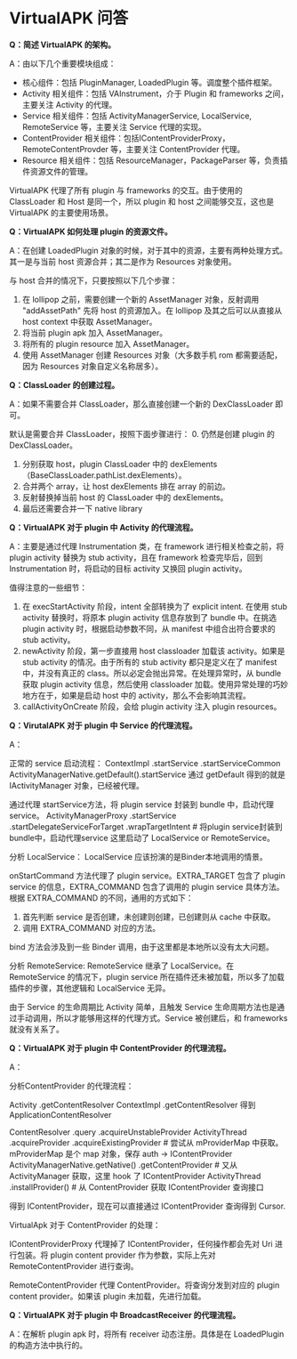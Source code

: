 # VirtualAPK 问答

**Q：简述 VirtualAPK 的架构。**

A：由以下几个重要模块组成：

* 核心组件：包括 PluginManager, LoadedPlugin 等。调度整个插件框架。
* Activity 相关组件：包括 VAInstrument，介于 Plugin 和 frameworks 之间，主要关注 Activity 的代理。
* Service 相关组件：包括 ActivityManagerService, LocalService, RemoteService 等，主要关注 Service 代理的实现。
* ContentProvider 相关组件：包括IContentProviderProxy，RemoteContentProvder 等，主要关注 ContentProvider 代理。
* Resource 相关组件：包括 ResourceManager，PackageParser 等，负责插件资源文件的管理。

VirtualAPK 代理了所有 plugin 与 frameworks 的交互。由于使用的 ClassLoader 和 Host 是同一个，所以 plugin 和 host 之间能够交互，这也是 VirtualAPK 的主要使用场景。

**Q：VirtualAPK 如何处理 plugin 的资源文件。**

A：在创建 LoadedPlugin 对象的时候，对于其中的资源，主要有两种处理方式。其一是与当前 host 资源合并；其二是作为 Resources 对象使用。

与 host 合并的情况下，只要按照以下几个步骤：

1. 在 lollipop 之前，需要创建一个新的 AssetManager 对象，反射调用 "addAssetPath" 先将 host 的资源加入。在 lollipop 及其之后可以从直接从 host context 中获取 AssetManager。
2. 将当前 plugin apk 加入 AssetManager。
3. 将所有的 plugin resource 加入 AssetManager。
4. 使用 AssetManager 创建 Resources 对象（大多数手机 rom 都需要适配，因为 Resources 对象自定义名称居多）。

**Q：ClassLoader 的创建过程。**

A：如果不需要合并 ClassLoader，那么直接创建一个新的 DexClassLoader 即可。

默认是需要合并 ClassLoader，按照下面步骤进行：
0. 仍然是创建 plugin 的 DexClassLoader。
1. 分别获取 host，plugin ClassLoader 中的 dexElements（BaseClassLoader.pathList.dexElements）。
2. 合并两个 array，让 host dexElements 排在 array 的前边。
3. 反射替换掉当前 host 的 ClassLoader 中的 dexElements。
4. 最后还需要合并一下 native library

**Q：VirtualAPK 对于 plugin 中 Activity 的代理流程。**

A：主要是通过代理 Instrumentation 类，在 framework 进行相关检查之前，将 plugin activity 替换为 stub activity，且在 framework 检查完毕后，回到 Instrumentation 时，将启动的目标 activity 又换回 plugin activity。

值得注意的一些细节：

1. 在 execStartActivity 阶段，intent 全部转换为了 explicit intent. 在使用 stub activity 替换时，将原本 plugin activity 信息存放到了 bundle 中。在挑选 plugin activity 时，根据启动参数不同，从 manifest 中组合出符合要求的 stub activity。
2. newActivity 阶段，第一步直接用 host classloader 加载该 activity。如果是 stub activity 的情况。由于所有的 stub activity 都只是定义在了 manifest 中，并没有真正的 class。所以必定会抛出异常。在处理异常时，从 bundle 获取 plugin activity 信息，然后使用 classloader 加载。使用异常处理的巧妙地方在于，如果是启动 host 中的 activity，那么不会影响其流程。
3. callActivityOnCreate 阶段，会给 plugin activity 注入 plugin resources。

**Q：VirutalAPK 对于 plugin 中 Service 的代理流程。**

A：

正常的 service 启动流程：
ContextImpl
	.startService
	.startServiceCommon
	ActivityManagerNative.getDefault().startService
通过 getDefault 得到的就是 IActivityManager 对象，已经被代理。

通过代理 startService方法，将 plugin service 封装到 bundle 中，启动代理service。
ActivityManagerProxy
	.startService
	.startDelegateServiceForTarget
	.wrapTargetIntent # 将plugin service封装到 bundle中，启动代理service
这里启动了 LocalService or RemoteService。

分析 LocalService：
LocalService 应该扮演的是Binder本地调用的情景。

onStartCommand 方法代理了 plugin service。EXTRA_TARGET 包含了 plugin service 的信息，EXTRA_COMMAND 包含了调用的 plugin service 具体方法。根据 EXTRA_COMMAND 的不同，通用的方式如下：
1. 首先判断 service 是否创建，未创建则创建，已创建则从 cache 中获取。
2. 调用 EXTRA_COMMAND 对应的方法。

bind 方法会涉及到一些 Binder 调用，由于这里都是本地所以没有太大问题。

分析 RemoteService:
RemoteService 继承了 LocalService。在 RemoteService 的情况下，plugin service 所在插件还未被加载，所以多了加载插件的步骤，其他逻辑和 LocalService 无异。

由于 Service 的生命周期比 Activity 简单，且触发 Service 生命周期方法也是通过手动调用，所以才能够用这样的代理方式。Service 被创建后，和 frameworks 就没有关系了。

**Q：VirtualAPK 对于 plugin 中 ContentProvider 的代理流程。**

A：

分析ContentProvider 的代理流程：

Activity
	.getContentResolver
ContextImpl
	.getContentResolver
得到 ApplicationContentResolver

ContentResolver
	.query
	.acquireUnstableProvider
ActivityThread
	.acquireProvider
	.acquireExistingProvider # 尝试从 mProviderMap 中获取。mProviderMap 是个 map 对象，保存 auth -> IContentProvider
ActivityManagerNative.getNative()
	.getContentProvider # 又从 ActivityManager 获取，这里 hook 了 IContentProvider
ActivityThread
	.installProvider() # 从 ContentProvider 获取 IContentProvider 查询接口

得到 IContentProvider，现在可以直接通过 IContentProvider 查询得到 Cursor.


VirtualApk 对于 ContentProvider 的处理：

IContentProviderProxy 代理掉了 IContentProvider，任何操作都会先对 Uri 进行包装。将 plugin content provider 作为参数，实际上先对 RemoteContentProvider 进行查询。

RemoteContentProvider 代理 ContentProvider。将查询分发到对应的 plugin content provider。如果该 plugin 未加载，先进行加载。

**Q：VirtualAPK 对于 plugin 中 BroadcastReceiver 的代理流程。**

A：在解析 plugin apk 时，将所有 receiver 动态注册。具体是在 LoadedPlugin 的构造方法中执行的。

